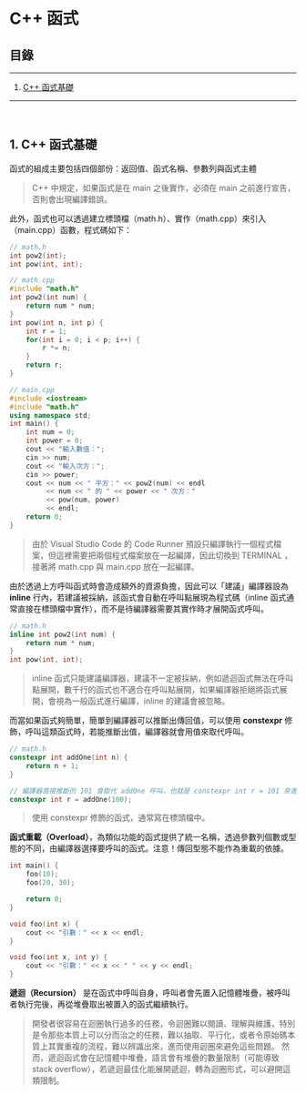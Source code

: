 # C++ 函式
## **目錄**
---
1. [C++ 函式基礎](#1-c-函式基礎)

---  
<br/>  

## **1. C++ 函式基礎**  
函式的組成主要包括四個部份：返回值、函式名稱、參數列與函式主體
> C++ 中規定，如果函式是在 main 之後實作，必須在 main 之前進行宣告，否則會出現編譯錯誤。

此外，函式也可以透過建立標頭檔（math.h）、實作（math.cpp）來引入（main.cpp）函數，程式碼如下：
```c++
// math.h
int pow2(int); 
int pow(int, int);

// math.cpp
#include "math.h"
int pow2(int num) { 
    return num * num; 
} 
int pow(int n, int p) { 
    int r = 1; 
    for(int i = 0; i < p; i++) {
        r *= n;
    }
    return r; 
}

// main.cpp
#include <iostream>
#include "math.h"
using namespace std;
int main() {
    int num = 0;
    int power = 0; 
    cout << "輸入數值："; 
    cin >> num; 
    cout << "輸入次方："; 
    cin >> power; 
    cout << num << " 平方：" << pow2(num) << endl
         << num << " 的 " << power << " 次方：" 
         << pow(num, power) 
         << endl; 
    return 0;
}
```
> 由於 Visual Studio Code 的 Code Runner 預設只編譯執行一個程式檔案，但這裡需要把兩個程式檔案放在一起編譯，因此切換到 TERMINAL ，接著將 math.cpp 與 main.cpp 放在一起編譯。

由於透過上方呼叫函式時會造成額外的資源負擔，因此可以「建議」編譯器設為 __inline__ 行內，若建議被採納，該函式會自動在呼叫點展現為程式碼（inline 函式通常直接在標頭檔中實作），而不是待編譯器需要其實作時才展開函式呼叫。
```c++
// math.h
inline int pow2(int num) { 
    return num * num; 
}
int pow(int, int);
```
> inline 函式只能建議編譯器，建議不一定被採納，例如遞迴函式無法在呼叫點展開，數千行的函式也不適合在呼叫點展開，如果編譯器拒絕將函式展開，會視為一般函式進行編譯，inline 的建議會被忽略。

而當如果函式夠簡單，簡單到編譯器可以推斷出傳回值，可以使用 __constexpr__ 修飾，呼叫這類函式時，若能推斷出值，編譯器就會用值來取代呼叫。
```c++
// math.h
constexpr int addOne(int n) {
    return n + 1;
}

// 編譯器直接推斷的 101 會取代 addOne 呼叫，也就是 constexpr int r = 101 來進行編譯
constexpr int r = addOne(100);
```
> 使用 constexpr 修飾的函式，通常寫在標頭檔中。

__函式重載（Overload）__，為類似功能的函式提供了統一名稱，透過參數列個數或型態的不同，由編譯器選擇要呼叫的函式。注意！傳回型態不能作為重載的依據。


```c++
int main() { 
    foo(10); 
    foo(20, 30); 

    return 0; 
} 

void foo(int x) { 
    cout << "引數：" << x << endl; 
} 

void foo(int x, int y) { 
    cout << "引數：" << x << " " << y << endl; 
}
```

__遞迴（Recursion）__ 是在函式中呼叫自身，呼叫者會先置入記憶體堆疊，被呼叫者執行完後，再從堆疊取出被置入的函式繼續執行。

> 開發者很容易在迴圈執行過多的任務，令迴圈難以閱讀、理解與維護，特別是令那些本質上可以分而治之的任務，難以抽取、平行化，或者令原始碼本質上其實重複的流程，難以辨識出來，進而使用迴圈來避免這些問題。
> 然而，遞迴函式會在記憶體中堆疊，語言會有堆疊的數量限制（可能導致 stack overflow），若遞迴最佳化能展開遞迴，轉為迴圈形式，可以避開這類限制。
